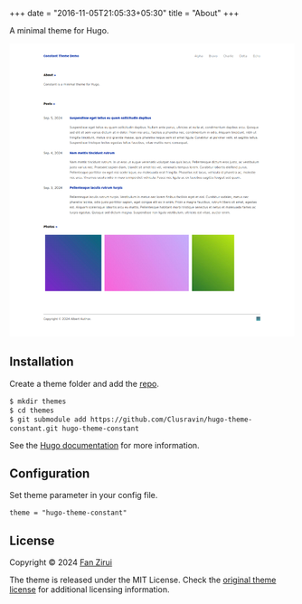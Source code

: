 +++
date = "2016-11-05T21:05:33+05:30"
title = "About"
+++

A minimal theme for Hugo. 

![Constant](https://github.com/Clusravin/hugo-theme-constant/blob/master/images/screenshot.png?raw=true)

## Installation

Create a theme folder and add the [repo](https://github.com/Clusravin/hugo-theme-constant/).

```
$ mkdir themes
$ cd themes
$ git submodule add https://github.com/Clusravin/hugo-theme-constant.git hugo-theme-constant
```
    
See the [Hugo documentation](https://gohugo.io/themes/installing/) for more information.

## Configuration

Set theme parameter in your config file.

```
theme = "hugo-theme-constant"
```

## License

Copyright © 2024 [Fan Zirui](https://github.com/Clusravin/)

The theme is released under the MIT License. Check the [original theme license](https://github.com/mrmierzejewski/hugo-theme-console/blob/master/LICENSE) for additional licensing information.
